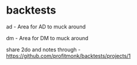 # backtests

ad - Area for AD to muck around

dm - Area for DM to muck around

share 2do and notes through - https://github.com/profitmonk/backtests/projects/1
